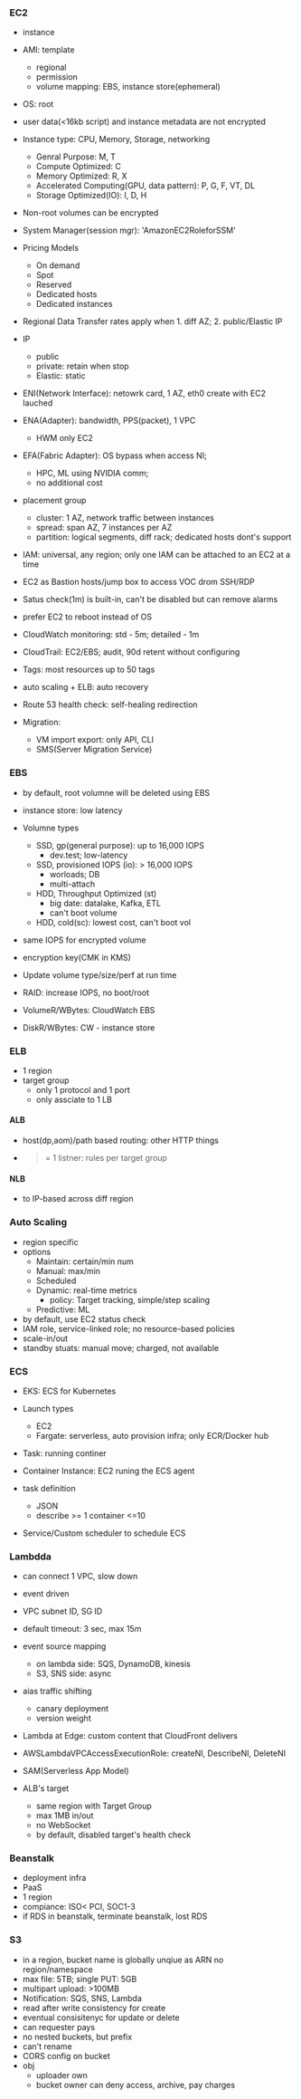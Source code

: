 ### EC2
- instance
- AMI: template
  -  regional
  -  permission
  -  volume mapping: EBS, instance store(ephemeral)
- OS: root
- user data(<16kb script) and instance metadata are not encrypted
- Instance type: CPU, Memory, Storage, networking
  - Genral Purpose: M, T
  - Compute Optimized: C
  - Memory Optimized: R, X
  - Accelerated Computing(GPU, data pattern): P, G, F, VT, DL
  - Storage Optimized(IO): I, D, H
- Non-root volumes can be encrypted
- System Manager(session mgr): 'AmazonEC2RoleforSSM'

- Pricing Models
  - On demand
  - Spot
  - Reserved
  - Dedicated hosts
  - Dedicated instances

- Regional Data Transfer rates apply when 1. diff AZ; 2. public/Elastic IP
- IP
  - public
  - private: retain when stop
  - Elastic: static

- ENI(Network Interface): netowrk card, 1 AZ, eth0 create with EC2 lauched
- ENA(Adapter): bandwidth, PPS(packet), 1 VPC
  - HWM only EC2
- EFA(Fabric Adapter): OS bypass when access NI; 
  - HPC, ML using NVIDIA comm; 
  - no additional cost
- placement group
  - cluster: 1 AZ, network traffic between instances
  - spread: span AZ, 7 instances per AZ
  - partition: logical segments, diff rack; dedicated hosts dont's support
- IAM: universal, any region; only one IAM can be attached to an EC2 at a time
- EC2 as Bastion hosts/jump box to access VOC drom SSH/RDP
- Satus check(1m) is built-in, can't be disabled but can remove alarms
- prefer EC2 to reboot instead of OS
- CloudWatch monitoring: std - 5m; detailed - 1m

- CloudTrail: EC2/EBS; audit, 90d retent without configuring
- Tags:  most resources up to 50 tags
- auto scaling + ELB: auto recovery
- Route 53 health check: self-healing redirection
- Migration:
  - VM import export: only API, CLI
  - SMS(Server Migration Service)

### EBS
- by default, root volumne will be deleted using EBS
- instance store: low latency
- Volumne types
  - SSD, gp(general purpose): up to 16,000 IOPS
    - dev.test; low-latency
  - SSD, provisioned IOPS (io): > 16,000 IOPS
    - worloads; DB 
    - multi-attach
  - HDD, Throughput Optimized (st)
    - big date: datalake, Kafka, ETL
    - can't boot volume
  - HDD, cold(sc): lowest cost, can't boot vol


- same IOPS for encrypted volume
- encryption key(CMK in KMS)
- Update volume type/size/perf at run time
- RAID: increase IOPS, no boot/root
- VolumeR/WBytes: CloudWatch EBS
- DiskR/WBytes: CW - instance store  

### ELB
- 1 region
- target group
  - only 1 protocol and 1 port
  - only assciate to 1 LB

#### ALB
- host(dp,aom)/path based routing: other HTTP things
- >= 1 listner: rules per target group


#### NLB
- to IP-based across diff region

### Auto Scaling
- region specific
- options
  - Maintain: certain/min num
  - Manual: max/min 
  - Scheduled
  - Dynamic: real-time metrics
    - policy: Target tracking, simple/step scaling
  - Predictive: ML
- by default, use EC2 status check
- IAM role, service-linked role; no resource-based policies
- scale-in/out
- standby stuats: manual move; charged, not available

### ECS
- EKS: ECS for Kubernetes
- Launch types
  - EC2
  - Fargate: serverless, auto provision infra; only ECR/Docker hub
- Task: running continer
- Container Instance: EC2 runing the ECS agent
- task definition
  - JSON
  - describe >= 1 container <=10 

- Service/Custom scheduler to schedule ECS

### Lambdda
- can connect 1 VPC, slow down
- event driven
- VPC subnet ID, SG ID
- default timeout: 3 sec, max 15m
- event source mapping
  - on lambda side: SQS, DynamoDB, kinesis
  - S3, SNS side: async
- aias traffic shifting
  - canary deployment
  - version weight

- Lambda at Edge: custom content that CloudFront delivers
- AWSLambdaVPCAccessExecutionRole: createNI, DescribeNI, DeleteNI

- SAM(Serverless App Model)
- ALB's target
  - same region with Target Group
  - max 1MB in/out
  - no WebSocket
  - by default, disabled target's health check

### Beanstalk
- deployment infra
- PaaS
- 1 region
- compiance: ISO< PCI, SOC1-3
- if RDS in beanstalk, terminate beanstalk, lost RDS

### S3
- in a region, bucket name is globally unqiue as ARN no region/namespace
- max file: 5TB; single PUT: 5GB
- multipart upload: >100MB
- Notification: SQS, SNS, Lambda
- read after write consistency for create
- eventual consisitenyc for update or delete
- can requester pays
- no nested buckets, but prefix
- can't rename
- CORS config on bucket
- obj
  - uploader own
  - bucket owner can deny access, archive, pay charges
